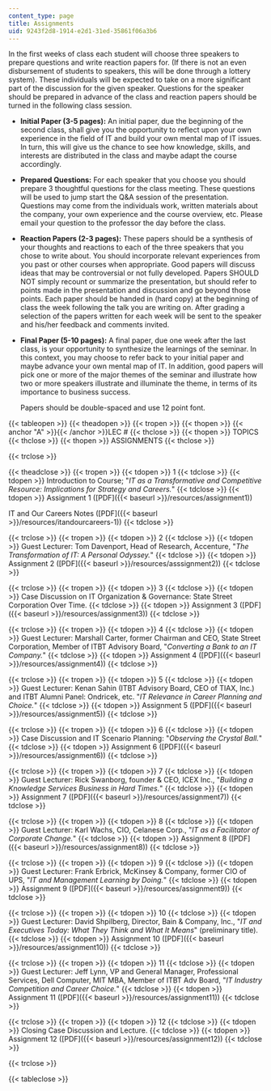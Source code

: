 ```yaml
---
content_type: page
title: Assignments
uid: 9243f2d8-1914-e2d1-31ed-35861f06a3b6
---
```


In the first weeks of class each student will choose three speakers to prepare questions and write reaction papers for. (If there is not an even disbursement of students to speakers, this will be done through a lottery system). These individuals will be expected to take on a more significant part of the discussion for the given speaker. Questions for the speaker should be prepared in advance of the class and reaction papers should be turned in the following class session.

*   **Initial Paper (3-5 pages):** An initial paper, due the beginning of the second class, shall give you the opportunity to reflect upon your own experience in the field of IT and build your own mental map of IT issues. In turn, this will give us the chance to see how knowledge, skills, and interests are distributed in the class and maybe adapt the course accordingly.
*   **Prepared Questions:** For each speaker that you choose you should prepare 3 thoughtful questions for the class meeting. These questions will be used to jump start the Q&A session of the presentation. Questions may come from the individuals work, written materials about the company, your own experience and the course overview, etc. Please email your question to the professor the day before the class.
*   **Reaction Papers (2-3 pages):** These papers should be a synthesis of your thoughts and reactions to each of the three speakers that you chose to write about. You should incorporate relevant experiences from you past or other courses when appropriate. Good papers will discuss ideas that may be controversial or not fully developed. Papers SHOULD NOT simply recount or summarize the presentation, but should refer to points made in the presentation and discussion and go beyond those points. Each paper should be handed in (hard copy) at the beginning of class the week following the talk you are writing on. After grading a selection of the papers written for each week will be sent to the speaker and his/her feedback and comments invited.
*   **Final Paper (5-10 pages):** A final paper, due one week after the last class, is your opportunity to synthesize the learnings of the seminar. In this context, you may choose to refer back to your initial paper and maybe advance your own mental map of IT. In addition, good papers will pick one or more of the major themes of the seminar and illustrate how two or more speakers illustrate and illuminate the theme, in terms of its importance to business success.  
      
    Papers should be double-spaced and use 12 point font.

{{< tableopen >}}
{{< theadopen >}}
{{< tropen >}}
{{< thopen >}}
{{< anchor "A" >}}{{< /anchor >}}LEC #
{{< thclose >}}
{{< thopen >}}
TOPICS
{{< thclose >}}
{{< thopen >}}
ASSIGNMENTS
{{< thclose >}}

{{< trclose >}}

{{< theadclose >}}
{{< tropen >}}
{{< tdopen >}}
1
{{< tdclose >}}
{{< tdopen >}}
Introduction to Course; "_IT as a Transformative and Competitive Resource: Implications for Strategy and Careers._"
{{< tdclose >}}
{{< tdopen >}}
Assignment 1 ([PDF]({{< baseurl >}}/resources/assignment1))  
  
IT and Our Careers Notes ([PDF]({{< baseurl >}}/resources/itandourcareers-1))
{{< tdclose >}}

{{< trclose >}}
{{< tropen >}}
{{< tdopen >}}
2
{{< tdclose >}}
{{< tdopen >}}
Guest Lecturer: Tom Davenport, Head of Research, Accenture, "_The Transformation of IT: A Personal Odyssey._"
{{< tdclose >}}
{{< tdopen >}}
Assignment 2 ([PDF]({{< baseurl >}}/resources/asssignment2))
{{< tdclose >}}

{{< trclose >}}
{{< tropen >}}
{{< tdopen >}}
3
{{< tdclose >}}
{{< tdopen >}}
Case Discussion on IT Organization & Governance: State Street Corporation Over Time.
{{< tdclose >}}
{{< tdopen >}}
Assignment 3 ([PDF]({{< baseurl >}}/resources/assignment3))
{{< tdclose >}}

{{< trclose >}}
{{< tropen >}}
{{< tdopen >}}
4
{{< tdclose >}}
{{< tdopen >}}
Guest Lecturer: Marshall Carter, former Chairman and CEO, State Street Corporation, Member of ITBT Advisory Board, "_Converting a Bank to an IT Company._"
{{< tdclose >}}
{{< tdopen >}}
Assignment 4 ([PDF]({{< baseurl >}}/resources/assignment4))
{{< tdclose >}}

{{< trclose >}}
{{< tropen >}}
{{< tdopen >}}
5
{{< tdclose >}}
{{< tdopen >}}
Guest Lecturer: Kenan Sahin (ITBT Advisory Board, CEO of TIAX, Inc.) and ITBT Alumni Panel: Ondricek, etc. "_IT Relevance in Career Planning and Choice._"
{{< tdclose >}}
{{< tdopen >}}
Assignment 5 ([PDF]({{< baseurl >}}/resources/assignment5))
{{< tdclose >}}

{{< trclose >}}
{{< tropen >}}
{{< tdopen >}}
6
{{< tdclose >}}
{{< tdopen >}}
Case Discussion and IT Scenario Planning: "_Observing the Crystal Ball._"
{{< tdclose >}}
{{< tdopen >}}
Assignment 6 ([PDF]({{< baseurl >}}/resources/assignment6))
{{< tdclose >}}

{{< trclose >}}
{{< tropen >}}
{{< tdopen >}}
7
{{< tdclose >}}
{{< tdopen >}}
Guest Lecturer: Rick Swanborg, founder & CEO, ICEX Inc., "_Building a Knowledge Services Business in Hard Times._"
{{< tdclose >}}
{{< tdopen >}}
Assignment 7 ([PDF]({{< baseurl >}}/resources/assignment7))
{{< tdclose >}}

{{< trclose >}}
{{< tropen >}}
{{< tdopen >}}
8
{{< tdclose >}}
{{< tdopen >}}
Guest Lecturer: Karl Wachs, CIO, Celanese Corp., "_IT as a Facilitator of Corporate Change._"
{{< tdclose >}}
{{< tdopen >}}
Assignment 8 ([PDF]({{< baseurl >}}/resources/assignment8))
{{< tdclose >}}

{{< trclose >}}
{{< tropen >}}
{{< tdopen >}}
9
{{< tdclose >}}
{{< tdopen >}}
Guest Lecturer: Frank Erbrick, McKinsey & Company, former CIO of UPS, "_IT and Management Learning by Doing._"
{{< tdclose >}}
{{< tdopen >}}
Assignment 9 ([PDF]({{< baseurl >}}/resources/assignment9))
{{< tdclose >}}

{{< trclose >}}
{{< tropen >}}
{{< tdopen >}}
10
{{< tdclose >}}
{{< tdopen >}}
Guest Lecturer: David Shpilberg, Director, Bain & Company, Inc., "_IT and Executives Today: What They Think and What It Means_" (preliminary title).
{{< tdclose >}}
{{< tdopen >}}
Assignment 10 ([PDF]({{< baseurl >}}/resources/assignment10))
{{< tdclose >}}

{{< trclose >}}
{{< tropen >}}
{{< tdopen >}}
11
{{< tdclose >}}
{{< tdopen >}}
Guest Lecturer: Jeff Lynn, VP and General Manager, Professional Services, Dell Computer, MIT MBA, Member of ITBT Adv Board, "_IT Industry Competition and Career Choice._"
{{< tdclose >}}
{{< tdopen >}}
Assignment 11 ([PDF]({{< baseurl >}}/resources/assignment11))
{{< tdclose >}}

{{< trclose >}}
{{< tropen >}}
{{< tdopen >}}
12
{{< tdclose >}}
{{< tdopen >}}
Closing Case Discussion and Lecture.
{{< tdclose >}}
{{< tdopen >}}
Assignment 12 ([PDF]({{< baseurl >}}/resources/assignment12))
{{< tdclose >}}

{{< trclose >}}

{{< tableclose >}}
